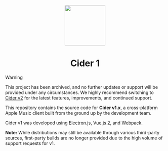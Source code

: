 <div align="center">
<picture>
    <img src="resources/icons/icon.png" width="128px">
</picture>
</div>
<h1 align="center">
Cider 1
</h1>

> [!WARNING]  
>This project has been archived, and no further updates or support will be provided under any circumstances. We highly recommend switching to [Cider v2](https://cider.sh/downloads/client) for the latest features, improvements, and continued support.  

This repository contains the source code for **Cider v1.x**, a cross-platform Apple Music client built from the ground up by the development team.  

Cider v1 was developed using [Electron.js](https://electronjs.org), [Vue.js 2](https://vuejs.org), and [Webpack](https://webpack.js.org).  

**Note:** While distributions may still be available through various third-party sources, first-party builds are no longer provided due to the high volume of support requests for v1.  

